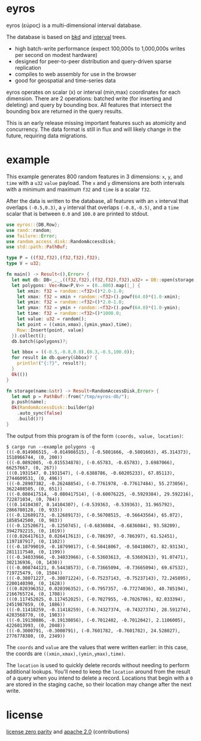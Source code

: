 # eyros

eyros (εύρος) is a multi-dimensional interval database.

The database is based on [bkd][] and [interval][] trees.

* high batch-write performance (expect 100,000s to 1,000,000s writes per second
  on modest hardware)
* designed for peer-to-peer distribution and query-driven sparse replication
* compiles to web assembly for use in the browser
* good for geospatial and time-series data

eyros operates on scalar (x) or interval (min,max) coordinates for each
dimension. There are 2 operations: batched write (for inserting and deleting)
and query by bounding box. All features that intersect the bounding box are
returned in the query results.

This is an early release missing important features such as atomicity and
concurrency. The data format is still in flux and will likely change in the
future, requiring data migrations.

[bkd]: https://users.cs.duke.edu/~pankaj/publications/papers/bkd-sstd.pdf
[interval]: http://www.dgp.toronto.edu/~jstewart/378notes/22intervals/

# example

This example generates 800 random features in 3 dimensions: `x`, `y`, and `time`
with a `u32` `value` payload. The `x` and `y` dimensions are both intervals with
a minimum and maximum `f32` and `time` is a scalar `f32`.

After the data is written to the database, all features with an `x` interval
that overlaps `(-0.5,0.3)`, a `y` interval that overlaps `(-0.8,-0.5)`, and a
`time` scalar that is between `0.0` and `100.0` are printed to stdout.

``` rust
use eyros::{DB,Row};
use rand::random;
use failure::Error;
use random_access_disk::RandomAccessDisk;
use std::path::PathBuf;

type P = ((f32,f32),(f32,f32),f32);
type V = u32;

fn main() -> Result<(),Error> {
  let mut db: DB<_,_,((f32,f32),(f32,f32),f32),u32> = DB::open(storage)?;
  let polygons: Vec<Row<P,V>> = (0..800).map(|_| {
    let xmin: f32 = random::<f32>()*2.0-1.0;
    let xmax: f32 = xmin + random::<f32>().powf(64.0)*(1.0-xmin);
    let ymin: f32 = random::<f32>()*2.0-1.0;
    let ymax: f32 = ymin + random::<f32>().powf(64.0)*(1.0-ymin);
    let time: f32 = random::<f32>()*1000.0;
    let value: u32 = random();
    let point = ((xmin,xmax),(ymin,ymax),time);
    Row::Insert(point, value)
  }).collect();
  db.batch(&polygons)?;

  let bbox = ((-0.5,-0.8,0.0),(0.3,-0.5,100.0));
  for result in db.query(&bbox)? {
    println!("{:?}", result?);
  }
  Ok(())
}

fn storage(name:&str) -> Result<RandomAccessDisk,Error> {
  let mut p = PathBuf::from("/tmp/eyros-db/");
  p.push(name);
  Ok(RandomAccessDisk::builder(p)
    .auto_sync(false)
    .build()?)
}
```

The output from this program is of the form `(coords, value, location)`:

```
$ cargo run --example polygons -q
(((-0.014986515, -0.014986515), (-0.5801666, -0.5801663), 45.314373), 1518966744, (0, 200))
(((-0.0892005, -0.015534878), (-0.65783, -0.65783), 3.6987066), 66257667, (0, 267))
(((0.1931547, 0.1931547), (-0.6388786, -0.60205233), 67.85113), 2744609531, (0, 496))
(((-0.28907382, -0.26248854), (-0.7761978, -0.77617484), 55.273056), 3622408505, (0, 651))
(((-0.080417514, -0.080417514), (-0.60076225, -0.5929384), 29.592216), 722871034, (0, 784))
(((0.14104307, 0.14104307), (-0.539363, -0.539363), 31.965792), 2866780128, (0, 933))
(((-0.12689173, -0.12689173), (-0.56708515, -0.56643564), 65.072), 1858542500, (0, 983))
(((-0.12520671, -0.1250745), (-0.6836084, -0.6836084), 93.58209), 3942792215, (0, 1019))
(((0.026417613, 0.026417613), (-0.786397, -0.786397), 61.52451), 1197187917, (0, 1102))
(((-0.18799019, -0.18799017), (-0.50418067, -0.50418067), 82.93134), 2811117540, (0, 1199))
(((-0.34033966, -0.34033966), (-0.53603613, -0.53603613), 91.07471), 302136936, (0, 1430))
(((-0.008744121, 0.54438573), (-0.73665094, -0.73665094), 69.67532), 719725479, (0, 1504))
(((-0.38071227, -0.38071224), (-0.75237143, -0.75237143), 72.245895), 2200140390, (0, 1628))
(((0.020396352, 0.020396352), (-0.7957357, -0.77274036), 40.785194), 2166765724, (0, 1708))
(((0.117452025, 0.117452025), (-0.7027955, -0.7026706), 82.033394), 2451987859, (0, 1886))
(((-0.11418259, -0.11418259), (-0.74327374, -0.74327374), 28.591274), 4283568770, (0, 1983))
(((-0.19130886, -0.19130856), (-0.7012402, -0.7012042), 2.1106005), 4226013993, (0, 2048))
(((-0.3000791, -0.3000791), (-0.7601782, -0.7601782), 24.528027), 2776778380, (0, 2349))
```

The `coords` and `value` are the values that were written earlier: in this case,
the coords are `((xmin,xmax),(ymin,ymax),time)`.

The `location` is used to quickly delete records without needing to perform
additional lookups. You'll need to keep the `location` around from the result of
a query when you intend to delete a record. Locations that begin with a `0` are
stored in the staging cache, so their location may change after the next write.

# license

[license zero parity](https://licensezero.com/licenses/parity)
and [apache 2.0](https://www.apache.org/licenses/LICENSE-2.0.txt)
(contributions)
